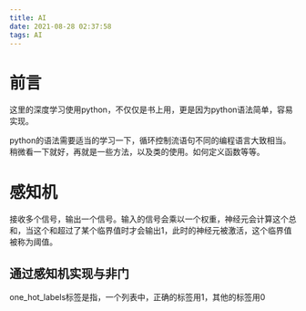 ```yaml
---
title: AI
date: 2021-08-28 02:37:58
tags: AI
---
```


# 前言

这里的深度学习使用python，不仅仅是书上用，更是因为python语法简单，容易实现。

python的语法需要适当的学习一下，循环控制流语句不同的编程语言大致相当。稍微看一下就好，再就是一些方法，以及类的使用。如何定义函数等等。

# 感知机

接收多个信号，输出一个信号。输入的信号会乘以一个权重，神经元会计算这个总和，当这个和超过了某个临界值时才会输出1，此时的神经元被激活，这个临界值被称为阈值。

## 通过感知机实现与非门
one_hot_labels标签是指，一个列表中，正确的标签用1，其他的标签用0

